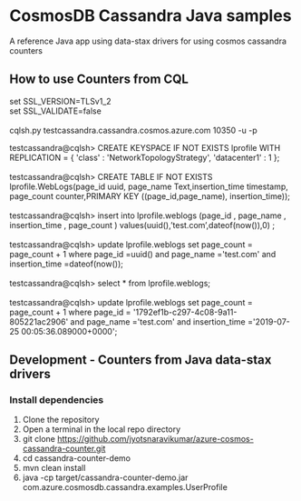# CosmosDB Cassandra Java samples

A reference Java app using data-stax drivers for using cosmos cassandra counters

## How to use Counters from CQL
set SSL_VERSION=TLSv1_2 <br /> 
set SSL_VALIDATE=false<br />  
cqlsh.py testcassandra.cassandra.cosmos.azure.com 10350 -u <username> -p <key> <br /> 

testcassandra@cqlsh> CREATE KEYSPACE IF NOT EXISTS lprofile WITH REPLICATION = { 'class' : 'NetworkTopologyStrategy', 'datacenter1' : 1 }; <br />  
testcassandra@cqlsh> CREATE TABLE IF NOT EXISTS lprofile.WebLogs(page_id uuid, page_name Text,insertion_time timestamp, page_count counter,PRIMARY KEY ((page_id,page_name), insertion_time)); <br />  
testcassandra@cqlsh> insert into lprofile.weblogs (page_id , page_name , insertion_time , page_count ) values(uuid(),’test.com’,dateof(now()),0) ; <br />  
testcassandra@cqlsh> update lprofile.weblogs set page_count = page_count + 1 where page_id =uuid() and page_name ='test.com' and insertion_time =dateof(now()); <br />  
testcassandra@cqlsh> select * from lprofile.weblogs; <br />  
testcassandra@cqlsh> update lprofile.weblogs set page_count = page_count + 1 where page_id = '1792ef1b-c297-4c08-9a11-805221ac2906' and page_name ='test.com' and insertion_time ='2019-07-25 00:05:36.089000+0000'; <br />  


## Development - Counters from Java data-stax drivers

### Install dependencies

1. Clone the repository <br />  
2. Open a terminal in the local repo directory <br />  
3. git clone https://github.com/jyotsnaravikumar/azure-cosmos-cassandra-counter.git <br />  
4. cd cassandra-counter-demo <br />  
5. mvn clean install <br />  
6. java -cp target/cassandra-counter-demo.jar com.azure.cosmosdb.cassandra.examples.UserProfile <br />  

